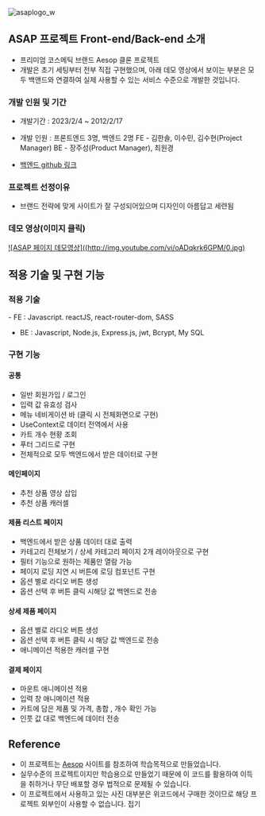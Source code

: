 ​![asaplogo_w](https://user-images.githubusercontent.com/118322531/219989726-44085f88-591e-4586-ab14-e86adb52f667.png)


## ASAP 프로젝트 Front-end/Back-end 소개

- 프리미엄 코스메틱 브랜드 Aesop 클론 프로젝트
- 개발은 초기 세팅부터 전부 직접 구현했으며, 아래 데모 영상에서 보이는 부분은 모두 백앤드와 연결하여 실제 사용할 수 있는 서비스 수준으로 개발한 것입니다.
  ​

### 개발 인원 및 기간

- 개발기간 : 2023/2/4 ~ 2012/2/17
- 개발 인원 : 프론트엔드 3명, 백엔드 2명
  FE - 김한솔, 이수민, 김수현(Project Manager)
  BE - 장주성(Product Manager), 최원경

- [백엔드 github 링크](https://github.com/wecode-bootcamp-korea/42-1st-ASAP-backend.git)
  ​

### 프로젝트 선정이유

- ​브랜드 전략에 맞게 사이트가 잘 구성되어있으며 디자인이 아름답고 세련됨

### 데모 영상(이미지 클릭)

[![ASAP 페이지 데모영상]((http://img.youtube.com/vi/oADqkrk6GPM/0.jpg)](https://youtu.be/oADqkrk6GPM)
​

## 적용 기술 및 구현 기능

### 적용 기술

​- FE : ​Javascript. reactJS, react-router-dom, SASS

- BE : Javascript, Node.js, Express.js, jwt, Bcrypt, My SQL

### 구현 기능

#### 공통

- 일반 회원가입 / 로그인
- 입력 값 유효성 검사
- 메뉴 네비게이션 바 (클릭 시 전체화면으로 구현)
- UseContext로 데이터 전역에서 사용
- 카트 개수 현황 조회
- 푸터 그리드로 구현
- 전체적으로 모두 백엔드에서 받은 데이터로 구현
  ​

#### 메인페이지

- 추천 상품 영상 삽입
- 추천 상품 캐러셀

#### 제품 리스트 페이지

- 백엔드에서 받은 상품 데이터 대로 출력
- 카테고리 전체보기 / 상세 카테고리 페이지 2개 레이아웃으로 구현
- 필터 기능으로 원하는 제품만 열람 가능
- 페이지 로딩 지연 시 버튼에 로딩 컴포넌트 구현
- 옵션 별로 라디오 버튼 생성
- 옵션 선택 후 버튼 클릭 시해당 값 백엔드로 전송

#### 상세 제품 페이지

- 옵션 별로 라디오 버튼 생성
- 옵션 선택 후 버튼 클릭 시 해당 값 백엔드로 전송
- 애니메이션 적용한 캐러셀 구현

#### 결제 페이지

- 마운트 애니메이션 적용
- 입력 창 애니메이션 적용
- 카트에 담은 제품 및 가격, 총합 , 개수 확인 가능
- 인풋 값 대로 백엔드에 데이터 전송

## Reference

- 이 프로젝트는 [Aesop](https://www.aesop.com/kr/) 사이트를 참조하여 학습목적으로 만들었습니다.
- 실무수준의 프로젝트이지만 학습용으로 만들었기 때문에 이 코드를 활용하여 이득을 취하거나 무단 배포할 경우 법적으로 문제될 수 있습니다.
- 이 프로젝트에서 사용하고 있는 사진 대부분은 위코드에서 구매한 것이므로 해당 프로젝트 외부인이 사용할 수 없습니다.
  접기
